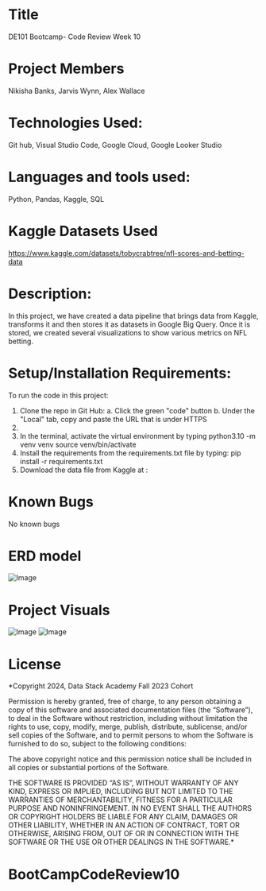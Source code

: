 # Title
DE101 Bootcamp- Code Review Week 10

# Project Members
Nikisha Banks, Jarvis Wynn, Alex Wallace

# Technologies Used: 
Git hub, Visual Studio Code, Google Cloud, Google Looker Studio

# Languages and tools used: 
Python, Pandas, Kaggle, SQL

# Kaggle Datasets Used
 https://www.kaggle.com/datasets/tobycrabtree/nfl-scores-and-betting-data

# Description:
In this project, we have created a data pipeline that brings data from Kaggle, transforms it and then stores it as datasets in Google Big Query. Once it is stored, we created several visualizations to show various metrics on NFL betting.

# Setup/Installation Requirements:
To run the code in this project:
1. Clone the repo in Git Hub: 
   a. Click the green "code" button
   b. Under the "Local" tab, copy and paste the URL that is under HTTPS
2.  
3. In the terminal, activate the virtual environment by typing 
        python3.10 -m venv venv
        source venv/bin/activate
4. Install the requirements from the requirements.txt file by typing:
        pip install -r requirements.txt
4.  Download the data file from Kaggle at : 

# Known Bugs
No known bugs

# ERD model
![Image](https://github.com/thehalfkoreanzombie/team-week-10/blob/main/images/team_week_10.drawio.png)

# Project Visuals
![Image](https://github.com/thehalfkoreanzombie/team-week-10/blob/main/images/Games_Dimension_Tble.png)
![Image](https://github.com/thehalfkoreanzombie/team-week-10/blob/main/images/Ovr_Undr_FctTble.png)

# License
*Copyright 2024, Data Stack Academy Fall 2023 Cohort

Permission is hereby granted, free of charge, to any person obtaining a copy of this software and associated documentation files (the “Software”), to deal in the Software without restriction, including without limitation the rights to use, copy, modify, merge, publish, distribute, sublicense, and/or sell copies of the Software, and to permit persons to whom the Software is furnished to do so, subject to the following conditions:

The above copyright notice and this permission notice shall be included in all copies or substantial portions of the Software.

THE SOFTWARE IS PROVIDED “AS IS”, WITHOUT WARRANTY OF ANY KIND, EXPRESS OR IMPLIED, INCLUDING BUT NOT LIMITED TO THE WARRANTIES OF MERCHANTABILITY, FITNESS FOR A PARTICULAR PURPOSE AND NONINFRINGEMENT. IN NO EVENT SHALL THE AUTHORS OR COPYRIGHT HOLDERS BE LIABLE FOR ANY CLAIM, DAMAGES OR OTHER LIABILITY, WHETHER IN AN ACTION OF CONTRACT, TORT OR OTHERWISE, ARISING FROM, OUT OF OR IN CONNECTION WITH THE SOFTWARE OR THE USE OR OTHER DEALINGS IN THE SOFTWARE.*
# BootCampCodeReview10
